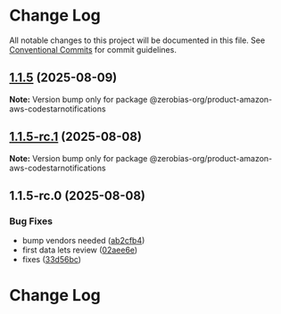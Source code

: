 # Change Log

All notable changes to this project will be documented in this file.
See [Conventional Commits](https://conventionalcommits.org) for commit guidelines.

## [1.1.5](https://github.com/zerobias-org/product/compare/@zerobias-org/product-amazon-aws-codestarnotifications@1.1.5-rc.1...@zerobias-org/product-amazon-aws-codestarnotifications@1.1.5) (2025-08-09)

**Note:** Version bump only for package @zerobias-org/product-amazon-aws-codestarnotifications





## [1.1.5-rc.1](https://github.com/zerobias-org/product/compare/@zerobias-org/product-amazon-aws-codestarnotifications@1.1.5-rc.0...@zerobias-org/product-amazon-aws-codestarnotifications@1.1.5-rc.1) (2025-08-08)

**Note:** Version bump only for package @zerobias-org/product-amazon-aws-codestarnotifications





## 1.1.5-rc.0 (2025-08-08)


### Bug Fixes

* bump vendors needed ([ab2cfb4](https://github.com/zerobias-org/product/commit/ab2cfb4a9cf2e3008e08b068f98011fec096c932))
* first data lets review ([02aee6e](https://github.com/zerobias-org/product/commit/02aee6e8c4f11675de7c63a00f4c8254a67a4dd7))
* fixes ([33d56bc](https://github.com/zerobias-org/product/commit/33d56bcaedf3fa5e3939a33c0fb57eda53539d05))





# Change Log
